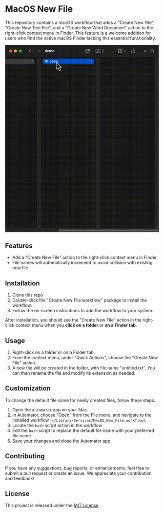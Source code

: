 # MacOS New File

This repository contains a macOS workflow that adds a "Create New File", "Create New Text File", and a "Create New Word Document" action to the right-click context menu in Finder. This feature is a welcome addition for users who find the native macOS Finder lacking this essential functionality.

![demo.gif](./demo.gif)

## Features

- Add a "Create New File" action to the right-click context menu in Finder
- File names will automatically increment to avoid collision with existing new file

## Installation

1. Clone this repo
2. Double-click the "Create New File.workflow" package to install the workflow.
3. Follow the on-screen instructions to add the workflow to your system.

After installation, you should see the "Create New File" action in the right-click context menu when you **click on a folder** or **on a Finder tab**.

## Usage

1. Right-click on a folder or on a Finder tab.
2. From the context menu, under "Quick Actions", choose the "Create New File" action.
3. A new file will be created in the folder, with file name "untitled.txt". You can then rename the file and modify its extension as needed.

## Customization

To change the default file name for newly created files, follow these steps:

1. Open the `Automator` app on your Mac.
2. In Automator, choose "Open" from the File menu, and navigate to the installed workflow (`~/Library/Services/MacOS_New_File.workflow`).
3. Locate the `bash` script action in the workflow.
4. Edit the `bash` script to replace the default file name with your preferred file name.
5. Save your changes and close the Automator app.

## Contributing

If you have any suggestions, bug reports, or enhancements, feel free to submit a pull request or create an issue. We appreciate your contribution and feedback!

## License

This project is released under the [MIT License](LICENSE).
